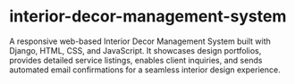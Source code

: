 # interior-decor-management-system
A responsive web-based Interior Decor Management System built with Django, HTML, CSS, and JavaScript. It showcases design portfolios, provides detailed service listings, enables client inquiries, and sends automated email confirmations for a seamless interior design experience.
